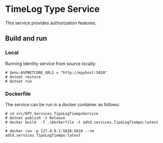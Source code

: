 # TimeLog Type Service

This service provides authorization features.

## Build and run

### Local
Running identity service from source locally:
```
# $env:ASPNETCORE_URLS = "http://epyhost:5010"
# dotnet restore
# dotnet run
```

### Dockerfile

The service can be run in a docker container as follows:
```
# cd src/EPY.Services.TipoLogTiempoService
# dotnet publish -c Release
# docker build  -f .\Dockerfile -t adtd.services.TipoLogTiempo:latest .
# docker run -p 127.0.0.1:5010:5010 --rm adtd.services.TipoLogTiempo:latest
```

